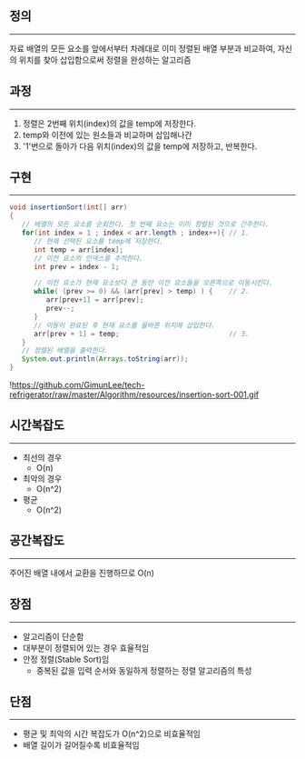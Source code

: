 ## 정의

---

자료 배열의 모든 요소를 앞에서부터 차례대로 이미 정렬된 배열 부분과 비교하여, 자신의 위치를 찾아 삽입함으로써 정렬을 완성하는 알고리즘

## 과정

---

1. 정렬은 2번째 위치(index)의 값을 temp에 저장한다.
2. temp와 이전에 있는 원소들과 비교하며 삽입해나간
3. '1'번으로 돌아가 다음 위치(index)의 값을 temp에 저장하고, 반복한다.

## 구현

---

```java
void insertionSort(int[] arr)
{
   // 배열의 모든 요소를 순회한다. 첫 번째 요소는 이미 정렬된 것으로 간주한다.
   for(int index = 1 ; index < arr.length ; index++){ // 1.
      // 현재 선택된 요소를 temp에 저장한다.
      int temp = arr[index];
      // 이전 요소의 인덱스를 추적한다.
      int prev = index - 1;

      // 이전 요소가 현재 요소보다 큰 동안 이전 요소들을 오른쪽으로 이동시킨다.
      while( (prev >= 0) && (arr[prev] > temp) ) {    // 2.
         arr[prev+1] = arr[prev];
         prev--;
      }
      // 이동이 완료된 후 현재 요소를 올바른 위치에 삽입한다.
      arr[prev + 1] = temp;                           // 3.
   }
   // 정렬된 배열을 출력한다.
   System.out.println(Arrays.toString(arr));
}
```

!https://github.com/GimunLee/tech-refrigerator/raw/master/Algorithm/resources/insertion-sort-001.gif

## 시간복잡도

---

- 최선의 경우
    - O(n)
- 최악의 경우
    - O(n^2)
- 평균
    - O(n^2)

## 공간복잡도

---

주어진 배열 내에서 교환을 진행하므로 O(n)

## 장점

---

- 알고리즘이 단순함
- 대부분이 정렬되어 있는 경우 효율적임
- 안정 정렬(Stable Sort)임
    - 중복된 값을 입력 순서와 동일하게 정렬하는 정렬 알고리즘의 특성

## 단점

---

- 평균 및 최악의 시간 복잡도가 O(n^2)으로 비효율적임
- 배열 길이가 길어질수록 비효율적임